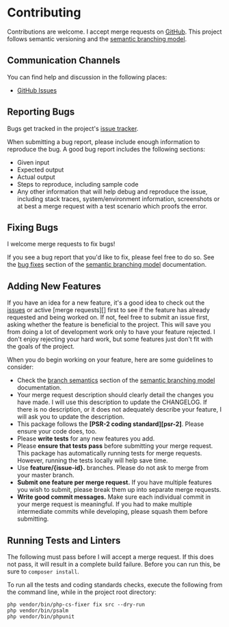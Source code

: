 # Contributing

Contributions are welcome. I accept merge requests on [GitHub][].
This project follows semantic versioning and the [semantic branching model][].

## Communication Channels

You can find help and discussion in the following places:

- [GitHub Issues][issues]

## Reporting Bugs

Bugs get tracked in the project's [issue tracker][issues].

When submitting a bug report, please include enough information to reproduce the
bug. A good bug report includes the following sections:

- Given input
- Expected output
- Actual output
- Steps to reproduce, including sample code
- Any other information that will help debug and reproduce the issue, including
  stack traces, system/environment information, screenshots or at best a 
  merge request with a test scenario which proofs the error.

## Fixing Bugs

I welcome merge requests to fix bugs!

If you see a bug report that you'd like to fix, please feel free to do so.
See the [bug fixes][] section of the [semantic branching model][] documentation.

## Adding New Features

If you have an idea for a new feature, it's a good idea to check out the
[issues][] or active [merge requests][] first to see if the feature has already
requested and being worked on. If not, feel free to submit an issue first, asking 
whether the feature is beneficial to the project. This will save you from doing a
lot of development work only to have your feature rejected. I don't enjoy rejecting
your hard work, but some features just don't fit with the goals of the project.

When you do begin working on your feature, here are some guidelines to consider:

- Check the [branch semantics][] section of the [semantic branching model][] documentation.
- Your merge request description should clearly detail the changes you have made.
  I will use this description to update the CHANGELOG. If there is no
  description, or it does not adequately describe your feature, I will ask you
  to update the description.
- This package follows the **[PSR-2 coding standard][psr-2]**. Please
  ensure your code does, too.
- Please **write tests** for any new features you add.
- Please **ensure that tests pass** before submitting your merge request.
  This package has automatically running tests for merge requests.
  However, running the tests locally will help save time.
- Use **feature/{issue-id}.** branches. Please do not ask to merge from your master
  branch.
- **Submit one feature per merge request.** If you have multiple features you
  wish to submit, please break them up into separate merge requests. 
- **Write good commit messages.** Make sure each individual commit in your merge
  request is meaningful. If you had to make multiple intermediate commits while
  developing, please squash them before submitting.


## Running Tests and Linters

The following must pass before I will accept a merge request. If this does not
pass, it will result in a complete build failure. Before you can run this, be
sure to `composer install`.

To run all the tests and coding standards checks, execute the following from the
command line, while in the project root directory:

```
php vendor/bin/php-cs-fixer fix src --dry-run
php vendor/bin/psalm
php vendor/bin/phpunit
```

[GitHub]: https://github.com/michaelpetri/typed-input
[issues]: https://github.com/michaelpetri/typed-input/issues
[bug fixes]: https://dev-cafe.github.io/branching-model#bugfixes
[branch semantics]: https://dev-cafe.github.io/branching-model/#branch-semantics
[merge reqeusts]: https://github.com/michaelpetri/typed-input/compare
[semantic branching model]: https://dev-cafe.github.io/branching-model